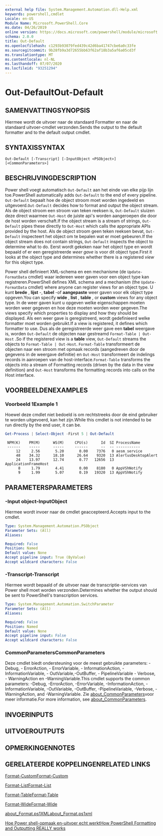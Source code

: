 ```yaml
---
external help file: System.Management.Automation.dll-Help.xml
keywords: powershell,cmdlet
Locale: en-US
Module Name: Microsoft.PowerShell.Core
ms.date: 04/26/2019
online version: https://docs.microsoft.com/powershell/module/microsoft.powershell.core/out-default?view=powershell-7.1&WT.mc_id=ps-gethelp
schema: 2.0.0
title: Out-Default
ms.openlocfilehash: c1293b93079fed439c42d6ba41747cbe6a0c33fe
ms.sourcegitcommit: 9b28fb9a3d72655bb63f62af18b3a5af6a05cd3f
ms.translationtype: MT
ms.contentlocale: nl-NL
ms.lasthandoff: 07/07/2020
ms.locfileid: "93251294"
---
```

# <span data-ttu-id="eca7f-103">Out-Default</span><span class="sxs-lookup"><span data-stu-id="eca7f-103">Out-Default</span></span>

## <span data-ttu-id="eca7f-104">SAMENVATTING</span><span class="sxs-lookup"><span data-stu-id="eca7f-104">SYNOPSIS</span></span>
<span data-ttu-id="eca7f-105">Hiermee wordt de uitvoer naar de standaard Formatter en naar de standaard uitvoer-cmdlet verzonden.</span><span class="sxs-lookup"><span data-stu-id="eca7f-105">Sends the output to the default formatter and to the default output cmdlet.</span></span>

## <span data-ttu-id="eca7f-106">SYNTAXIS</span><span class="sxs-lookup"><span data-stu-id="eca7f-106">SYNTAX</span></span>

```
Out-Default [-Transcript] [-InputObject <PSObject>] [<CommonParameters>]
```

## <span data-ttu-id="eca7f-107">BESCHRIJVING</span><span class="sxs-lookup"><span data-stu-id="eca7f-107">DESCRIPTION</span></span>

<span data-ttu-id="eca7f-108">Power shell voegt automatisch `Out-Default` aan het einde van elke pijp lijn toe.</span><span class="sxs-lookup"><span data-stu-id="eca7f-108">PowerShell automatically adds `Out-Default` to the end of every pipeline.</span></span> <span data-ttu-id="eca7f-109">`Out-Default` bepaalt hoe de object stroom moet worden ingedeeld en uitgevoerd.</span><span class="sxs-lookup"><span data-stu-id="eca7f-109">`Out-Default` decides how to format and output the object stream.</span></span> <span data-ttu-id="eca7f-110">Als de object stroom een stroom van teken reeksen is, `Out-Default` sluizen deze direct waarmee `Out-Host` de juiste api's worden aangeroepen die door de host worden verschaft.</span><span class="sxs-lookup"><span data-stu-id="eca7f-110">If the object stream is a stream of strings, `Out-Default` pipes these directly to `Out-Host` which calls the appropriate APIs provided by the host.</span></span> <span data-ttu-id="eca7f-111">Als de object stroom geen teken reeksen bevat, `Out-Default` inspecteert het object om te bepalen wat er moet gebeuren.</span><span class="sxs-lookup"><span data-stu-id="eca7f-111">If the object stream does not contain strings, `Out-Default` inspects the object to determine what to do.</span></span>
<span data-ttu-id="eca7f-112">Eerst wordt gekeken naar het object type en wordt bepaald of er een geregistreerde _weer gave_ is voor dit object type.</span><span class="sxs-lookup"><span data-stu-id="eca7f-112">First it looks at the object type and determines whether there is a registered _view_ for this object type.</span></span>

<span data-ttu-id="eca7f-113">Power shell definieert XML-schema en een mechanisme (de `Update-FormatData` cmdlet) waar iedereen weer gaven voor een object type kan registreren.</span><span class="sxs-lookup"><span data-stu-id="eca7f-113">PowerShell defines XML schema and a mechanism (the `Update-FormatData` cmdlet) where anyone can register views for an object type.</span></span> <span data-ttu-id="eca7f-114">U kunt **brede** , **lijst** -, **tabel** -of **aangepaste** weer gaven voor elk object type opgeven.</span><span class="sxs-lookup"><span data-stu-id="eca7f-114">You can specify **wide** , **list** , **table** , or **custom** views for any object type.</span></span> <span data-ttu-id="eca7f-115">In de weer gaven kunt u opgeven welke eigenschappen moeten worden weer gegeven en hoe deze moeten worden weer gegeven.</span><span class="sxs-lookup"><span data-stu-id="eca7f-115">The views specify which properties to display and how they should be displayed.</span></span> <span data-ttu-id="eca7f-116">Als een weer gave is geregistreerd, wordt gedefinieerd welke formatter moet worden gebruikt.</span><span class="sxs-lookup"><span data-stu-id="eca7f-116">If a view is registered, it defines which formatter to use.</span></span> <span data-ttu-id="eca7f-117">Dus als de geregistreerde weer gave een **tabel** weergave is, worden `Out-Default` de objecten naar gestreamd `Format-Table | Out-Host` .</span><span class="sxs-lookup"><span data-stu-id="eca7f-117">So if the registered view is a **table** view, `Out-Default` streams the objects to `Format-Table | Out-Host`.</span></span> <span data-ttu-id="eca7f-118">`Format-Table` transformeert de objecten naar een stroom met opmaak records (aangedreven door de gegevens in de weergave definitie) en `Out-Host` transformeert de indelings records in aanroepen van de host-interface.</span><span class="sxs-lookup"><span data-stu-id="eca7f-118">`Format-Table` transforms the objects into a stream of Formatting records (driven by the data in the view definition) and `Out-Host` transforms the formatting records into calls on the Host interface.</span></span>

## <span data-ttu-id="eca7f-119">VOORBEELDEN</span><span class="sxs-lookup"><span data-stu-id="eca7f-119">EXAMPLES</span></span>

### <span data-ttu-id="eca7f-120">Voorbeeld 1</span><span class="sxs-lookup"><span data-stu-id="eca7f-120">Example 1</span></span>

<span data-ttu-id="eca7f-121">Hoewel deze cmdlet niet bedoeld is om rechtstreeks door de eind gebruiker te worden uitgevoerd, kan het zijn.</span><span class="sxs-lookup"><span data-stu-id="eca7f-121">While this cmdlet is not intended to be run directly by the end user, it can be.</span></span>

```powershell
Get-Process | Select-Object -First 5 | Out-Default
```

```Output
 NPM(K)    PM(M)      WS(M)     CPU(s)      Id  SI ProcessName
 ------    -----      -----     ------      --  -- -----------
     12     2.56       5.20       0.00    7376   0 aesm_service
     48    34.32      18.10      26.64    9320  13 AlertusDesktopAlert
     24    13.97      12.74       0.77   12656  13 ApplicationFrameHost
      8     1.79       4.41       0.00    8180   0 AppVShNotify
      9     1.99       5.07       0.19   19320  13 AppVShNotify
```

## <span data-ttu-id="eca7f-122">PARAMETERS</span><span class="sxs-lookup"><span data-stu-id="eca7f-122">PARAMETERS</span></span>

### <span data-ttu-id="eca7f-123">-Input object</span><span class="sxs-lookup"><span data-stu-id="eca7f-123">-InputObject</span></span>

<span data-ttu-id="eca7f-124">Hiermee wordt invoer naar de cmdlet geaccepteerd.</span><span class="sxs-lookup"><span data-stu-id="eca7f-124">Accepts input to the cmdlet.</span></span>

```yaml
Type: System.Management.Automation.PSObject
Parameter Sets: (All)
Aliases:

Required: False
Position: Named
Default value: None
Accept pipeline input: True (ByValue)
Accept wildcard characters: False
```

### <span data-ttu-id="eca7f-125">-Transcript</span><span class="sxs-lookup"><span data-stu-id="eca7f-125">-Transcript</span></span>

<span data-ttu-id="eca7f-126">Hiermee wordt bepaald of de uitvoer naar de transcriptie-services van Power shell moet worden verzonden.</span><span class="sxs-lookup"><span data-stu-id="eca7f-126">Determines whether the output should be sent to PowerShell's transcription services.</span></span>

```yaml
Type: System.Management.Automation.SwitchParameter
Parameter Sets: (All)
Aliases:

Required: False
Position: Named
Default value: None
Accept pipeline input: False
Accept wildcard characters: False
```

### <span data-ttu-id="eca7f-127">CommonParameters</span><span class="sxs-lookup"><span data-stu-id="eca7f-127">CommonParameters</span></span>

<span data-ttu-id="eca7f-128">Deze cmdlet biedt ondersteuning voor de meest gebruikte parameters: -Debug, - ErrorAction, - ErrorVariable, - InformationAction, -InformationVariable, - OutVariable,-OutBuffer, - PipelineVariable - Verbose, - WarningAction en -WarningVariable.</span><span class="sxs-lookup"><span data-stu-id="eca7f-128">This cmdlet supports the common parameters: -Debug, -ErrorAction, -ErrorVariable, -InformationAction, -InformationVariable, -OutVariable, -OutBuffer, -PipelineVariable, -Verbose, -WarningAction, and -WarningVariable.</span></span> <span data-ttu-id="eca7f-129">Zie [about_CommonParameters](https://go.microsoft.com/fwlink/?LinkID=113216)voor meer informatie.</span><span class="sxs-lookup"><span data-stu-id="eca7f-129">For more information, see [about_CommonParameters](https://go.microsoft.com/fwlink/?LinkID=113216).</span></span>

## <span data-ttu-id="eca7f-130">INVOER</span><span class="sxs-lookup"><span data-stu-id="eca7f-130">INPUTS</span></span>

## <span data-ttu-id="eca7f-131">UITVOER</span><span class="sxs-lookup"><span data-stu-id="eca7f-131">OUTPUTS</span></span>

## <span data-ttu-id="eca7f-132">OPMERKINGEN</span><span class="sxs-lookup"><span data-stu-id="eca7f-132">NOTES</span></span>

## <span data-ttu-id="eca7f-133">GERELATEERDE KOPPELINGEN</span><span class="sxs-lookup"><span data-stu-id="eca7f-133">RELATED LINKS</span></span>

[<span data-ttu-id="eca7f-134">Format-Custom</span><span class="sxs-lookup"><span data-stu-id="eca7f-134">Format-Custom</span></span>](../Microsoft.PowerShell.Utility/Format-Custom.md)

[<span data-ttu-id="eca7f-135">Format-List</span><span class="sxs-lookup"><span data-stu-id="eca7f-135">Format-List</span></span>](../Microsoft.PowerShell.Utility/Format-List.md)

[<span data-ttu-id="eca7f-136">Format-Table</span><span class="sxs-lookup"><span data-stu-id="eca7f-136">Format-Table</span></span>](../Microsoft.PowerShell.Utility/Format-Table.md)

[<span data-ttu-id="eca7f-137">Format-Wide</span><span class="sxs-lookup"><span data-stu-id="eca7f-137">Format-Wide</span></span>](../Microsoft.PowerShell.Utility/Format-Wide.md)

[<span data-ttu-id="eca7f-138">about_Format.ps1XML</span><span class="sxs-lookup"><span data-stu-id="eca7f-138">about_Format.ps1xml</span></span>](About/about_Format.ps1xml.md)

[<span data-ttu-id="eca7f-139">Hoe Power shell-opmaak en-uitvoer echt werkt</span><span class="sxs-lookup"><span data-stu-id="eca7f-139">How PowerShell Formatting and Outputting REALLY works</span></span>](https://devblogs.microsoft.com/powershell/how-powershell-formatting-and-outputting-really-works/)

